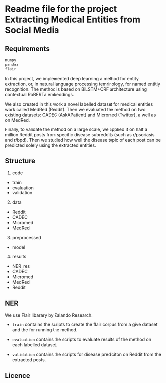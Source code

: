 # Readme file for the project Extracting Medical Entities from Social Media


## Requirements
```bash
numpy
pandas
flair

```

In this project, we implemented deep learning a method for entity extraction, or, in 
natural language processing temrinology, for named entitiy recognition. The method  is
based on BiLSTM+CRF architecture using contextual RoBERTa embeddings.

We also created in this work a novel labelled dataset for medical entities work called MedRed (Reddit).
Then we evaluated the method on two existing datasets: CADEC (AskAPatient) and Micromed (Twitter), a
well as on MedRed. 

Finally, to validate the method on a large scale, we applied it on half a million
Reddit posts from specific disease subreddits (such as r/psoriasis and r/bpd). Then we
studied how well the disease topic of each post can be predicted solely using the extracted entities.


## Structure

1. code
  * train
  * evaluation
  * validation

2. data
  * Reddit
  * CADEC
  * Micromed
  * MedRed

3. preprocessed
  * model
4. results
  * NER_res
   * CADEC
   * Micromed
   * MedRed 
   * Reddit  


## NER

We use Flair libarary by Zalando Research.

* `train` contains the scripts to create the flair corpus from a give dataset and the for running the method.

* `evaluation` contains the scripts to evaluate results of the method on each labelled dataset.

* `validation` contains the scripts for disease prediciton on Reddit from the extracted posts.

## Licence